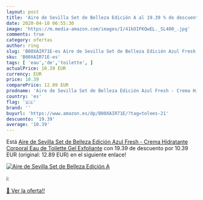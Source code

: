 ```yaml
---
layout: post
title: 'Aire de Sevilla Set de Belleza Edición A al 19.39 % de descuento'
date: 2020-04-10 06:55:30
image: 'https://m.media-amazon.com/images/I/41kOIFKQwEL._SL400_.jpg'
comments: true
category: ofertas
author: ring
slug: 'B00XAIR71E-es Aire de Sevilla Set de Belleza Edición Azul Fresh - Crema...'
sku: 'B00XAIR71E-es'
tags: [ 'eau','de','toilette', ]
actualPrice: 10.39 EUR
currency: EUR
price: 10.39
comparePrice: 12.89 EUR
prodname: 'Aire de Sevilla Set de Belleza Edición Azul Fresh - Crema Hidratante Corporal  Eau de Toilette  Gel Exfoliante'
country: 'es'
flag: '🇪🇸'
brand: ''
buyurl: 'https://www.amazon.es/dp/B00XAIR71E/?tag=tolees-21'
descuento: '19.39'
average: '10.39'
---
```


Está [Aire de Sevilla Set de Belleza Edición Azul Fresh - Crema Hidratante Corporal  Eau de Toilette  Gel Exfoliante](https://www.amazon.es/dp/B00XAIR71E/?tag=tolees-21) con 19.39 de descuento por 10.39 EUR (original: 12.89 EUR) en el siguiente enlace!

[![Aire de Sevilla Set de Belleza Edición A](https://m.media-amazon.com/images/I/41kOIFKQwEL._SL400_.jpg)](https://www.amazon.es/dp/B00XAIR71E/?tag=tolees-21)

ℹ️:


[🛒 Ver la oferta!!](https://www.amazon.es/dp/B00XAIR71E/?tag=tolees-21)
